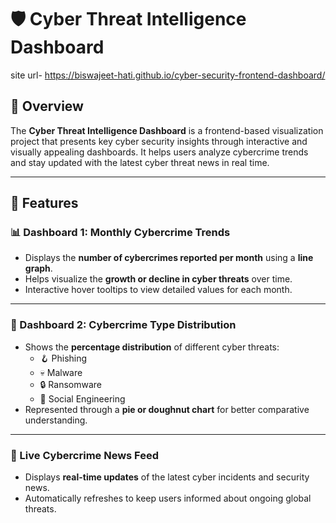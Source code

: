 # 🛡️ Cyber Threat Intelligence Dashboard

site url- https://biswajeet-hati.github.io/cyber-security-frontend-dashboard/

## 📖 Overview
The **Cyber Threat Intelligence Dashboard** is a frontend-based visualization project that presents key cyber security insights through interactive and visually appealing dashboards. It helps users analyze cybercrime trends and stay updated with the latest cyber threat news in real time.

---

## 🚀 Features

### 📊 Dashboard 1: Monthly Cybercrime Trends
- Displays the **number of cybercrimes reported per month** using a **line graph**.  
- Helps visualize the **growth or decline in cyber threats** over time.  
- Interactive hover tooltips to view detailed values for each month.

---

### 🧩 Dashboard 2: Cybercrime Type Distribution
- Shows the **percentage distribution** of different cyber threats:  
  - 🪝 Phishing  
  - 💀 Malware  
  - 🔒 Ransomware  
  - 🧠 Social Engineering  
- Represented through a **pie or doughnut chart** for better comparative understanding.

---

### 📰 Live Cybercrime News Feed
- Displays **real-time updates** of the latest cyber incidents and security news.  
- Automatically refreshes to keep users informed about ongoing global threats.
